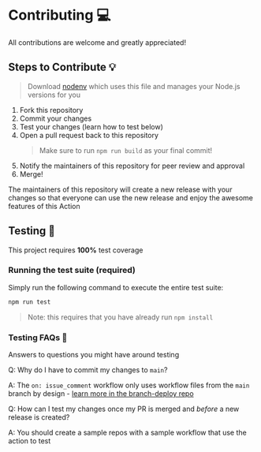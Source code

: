 # Contributing 💻

All contributions are welcome and greatly appreciated!

## Steps to Contribute 💡

> Download [nodenv](https://github.com/nodenv/nodenv) which uses this file and manages your Node.js versions for you

1. Fork this repository
2. Commit your changes
3. Test your changes (learn how to test below)
4. Open a pull request back to this repository
   > Make sure to run `npm run build` as your final commit!
5. Notify the maintainers of this repository for peer review and approval
6. Merge!

The maintainers of this repository will create a new release with your changes so that everyone can use the new release and enjoy the awesome features of this Action

## Testing 🧪

This project requires **100%** test coverage

### Running the test suite (required)

Simply run the following command to execute the entire test suite:

```bash
npm run test
```

> Note: this requires that you have already run `npm install`

### Testing FAQs 🤔

Answers to questions you might have around testing

Q: Why do I have to commit my changes to `main`?

A: The `on: issue_comment` workflow only uses workflow files from the `main` branch by design - [learn more in the branch-deploy repo](https://github.com/github/branch-deploy#security-)

Q: How can I test my changes once my PR is merged and _before_ a new release is created?

A: You should create a sample repos with a sample workflow that use the action to test
